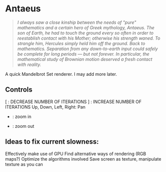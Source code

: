 # Antaeus
> *I always saw a close kinship between the needs of "pure" mathematics and a certain hero of Greek mythology, Antaeus. The son of Earth, he had to touch the ground every so often in order to reestablish contact with his Mother; otherwise his strength waned. To strangle him, Hercules simply held him off the ground. Back to mathematics. Separation from any down-to-earth input could safely be complete for long periods — but not forever. In particular, the mathematical study of Brownian motion deserved a fresh contact with reality.*

A quick Mandelbrot Set renderer. I may add more later.

## Controls
[ : DECREASE NUMBER OF ITERATIONS
] : INCREASE NUMBER OF ITERATIONS
Up, Down, Left, Right: Pan
+ : zoom in
- : zoom out

## Ideas to fix current slowness:
Effectively make use of GPU
Find alternative ways of rendering (RGB maps?)
Optimize the algorithms involved
Save screen as texture, manipulate texture as you can